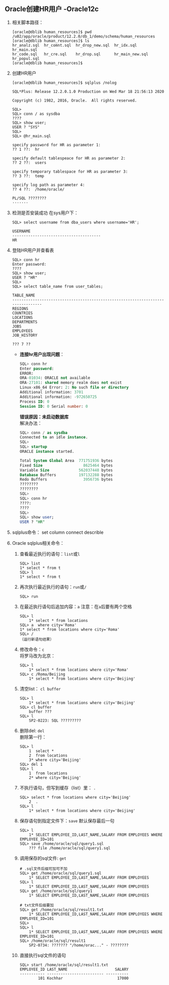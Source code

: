 ## Oracle创建HR用户 -Oracle12c
1. 相关脚本路径：
    ```
    [oracle@dblib human_resources]$ pwd
    /u02/app/oracle/product/12.2.0/db_1/demo/schema/human_resources
    [oracle@dblib human_resources]$ ls
    hr_analz.sql  hr_comnt.sql  hr_drop_new.sql  hr_idx.sql       hr_main.sql
    hr_code.sql   hr_cre.sql    hr_drop.sql      hr_main_new.sql  hr_popul.sql
    [oracle@dblib human_resources]$ 
    ```

2. 创建HR用户
    ```
    [oracle@dblib human_resources]$ sqlplus /nolog

    SQL*Plus: Release 12.2.0.1.0 Production on Wed Mar 18 21:56:13 2020

    Copyright (c) 1982, 2016, Oracle.  All rights reserved.

    SQL> 
    SQL> conn / as sysdba 
    ????
    SQL> show user;
    USER ? "SYS"
    SQL>  
    SQL> @hr_main.sql

    specify password for HR as parameter 1:
    ?? 1 ??:  hr

    specify default tablespeace for HR as parameter 2:
    ?? 2 ??:  users 

    specify temporary tablespace for HR as parameter 3:
    ?? 3 ??:  temp

    specify log path as parameter 4:
    ?? 4 ??:  /home/oracle/

    PL/SQL ????????
    ·······
    ```

3. 检测是否安装成功
    在sys用户下：
    ```
    SQL> select username from dba_users where username='HR';

    USERNAME
    ---------------------------------------
    HR
    ```

4. 登陆HR用户并查看表
    ```
    SQL> conn hr
    Enter password: 
    ????
    SQL> show user;
    USER ? "HR"
    SQL> 
    SQL> select table_name from user_tables;

    TABLE_NAME
    --------------------------------------------------------------------------------
    REGIONS
    COUNTRIES
    LOCATIONS
    DEPARTMENTS
    JOBS
    EMPLOYEES
    JOB_HISTORY

    ??? 7 ??
    ```
    + **连接hr用户出现问题**：
        ```sql
        SQL> conn hr
        Enter password: 
        ERROR:
        ORA-01034: ORACLE not available
        ORA-27101: shared memory realm does not exist
        Linux-x86_64 Error: 2: No such file or directory
        Additional information: 3701
        Additional information: -972650725
        Process ID: 0
        Session ID: 0 Serial number: 0
        ```
        **错误原因：未启动数据库**  
        解决办法：  
        ```sql
        SQL> conn / as sysdba 
        Connected to an idle instance.
        SQL> 
        SQL> startup
        ORACLE instance started.

        Total System Global Area  771751936 bytes
        Fixed Size                  8625464 bytes
        Variable Size             562037448 bytes
        Database Buffers          197132288 bytes
        Redo Buffers                3956736 bytes
        ????????
        ????????
        SQL> 
        SQL> conn hr
        ????: 
        ????
        SQL> 
        SQL> show user;
        USER ? "HR"
        ```

5. sqlplus命令：
    set
    column
    connect
    describle

6. Oracle sqlplus相关命令：
    1. 查看最近执行的语句：`list`或`l`
        ```
        SQL> list
        1* select * from t
        SQL> l
        1* select * from t
        ```
    2. 再次执行最近执行的语句：`run`或`/`
        ```
        SQL> run
        ```
    3. 在最近执行语句后追加内容：`a`
        注意：在`a`后要有两个空格
        ```
        SQL> l
            1* select * from locations
        SQL> a  where city='Roma'    
        1* select * from locations where city='Roma'
        SQL> /
        （运行新语句结果）
        ```
    4. 修改命令：`c`  
        将罗马改为北京：
        ```
        SQL> l
            1* select * from locations where city='Roma'
        SQL> c /Roma/Beijing
            1* select * from locations where city='Beijing'
        ```
    5. 清空list： `cl buffer`
        ```
        SQL> l       
            1* select * from locations where city='Beijing'
        SQL> cl buffer
            buffer ???
        SQL> l
            SP2-0223: SQL ?????????
        ```
    6. 删除del:  `del`  
        删除第一行：
        ```
        SQL> l
            1  select *
            2  from locations
            3* where city='Beijing'
        SQL> del 1
        SQL> l 
            1  from locations
            2* where city='Beijing'
        ```
    6. 不执行语句，但写到缓存（list）里： `.`
        ```
        SQL> select * from locations where city='Beijing' 
            2  .
        SQL> l
            1* select * from locations where city='Beijing'
        ```
    7. 保存语句到指定文件下：`save`
        默认保存最后一句
        ```
        SQL> l
            1* SELECT EMPLOYEE_ID,LAST_NAME,SALARY FROM EMPLOYEES WHERE EMPLOYEE_ID=101
        SQL> save /home/oracle/sql/query1.sql
            ??? file /home/oracle/sql/query1.sql
        ```
    8. 调用保存的sql文件: `get`
        ```
        # .sql文件后缀可加可不加
        SQL> get /home/oracle/sql/query1.sql
            1* SELECT EMPLOYEE_ID,LAST_NAME,SALARY FROM EMPLOYEES
        SQL> l
            1* SELECT EMPLOYEE_ID,LAST_NAME,SALARY FROM EMPLOYEES
        SQL> get /home/oracle/sql/query1    
            1* SELECT EMPLOYEE_ID,LAST_NAME,SALARY FROM EMPLOYEES

        # txt文件后缀要加
        SQL> get /home/oracle/sql/result1.txt
            1* SELECT EMPLOYEE_ID,LAST_NAME,SALARY FROM EMPLOYEES WHERE EMPLOYEE_ID=101
        SQL> 
        SQL> l
            1* SELECT EMPLOYEE_ID,LAST_NAME,SALARY FROM EMPLOYEES WHERE EMPLOYEE_ID=101
        SQL> /home/oracle/sql/result1    
            SP2-0734: ??????? "/home/orac..." - ????????
        ```
    9. 直接执行sql文件的语句
        ```
        SQL> start /home/oracle/sql/result1.txt
        EMPLOYEE_ID LAST_NAME                     SALARY
        ----------- ------------------------- ----------
                101 Kochhar                        17000
        ```